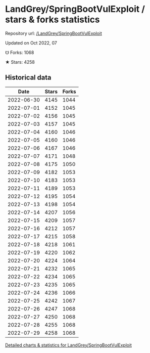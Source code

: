 # LandGrey/SpringBootVulExploit / stars & forks statistics

Repository url: [/LandGrey/SpringBootVulExploit](https://github.com/LandGrey/SpringBootVulExploit)

Updated on Oct 2022, 07

☋ Forks: 1068

★ Stars: 4258

## Historical data
| Date | Stars | Forks |
|------|-------|-------|
| 2022-06-30 | 4145 | 1044 | 
| 2022-07-01 | 4152 | 1045 | 
| 2022-07-02 | 4156 | 1045 | 
| 2022-07-03 | 4157 | 1045 | 
| 2022-07-04 | 4160 | 1046 | 
| 2022-07-05 | 4160 | 1046 | 
| 2022-07-06 | 4167 | 1046 | 
| 2022-07-07 | 4171 | 1048 | 
| 2022-07-08 | 4175 | 1050 | 
| 2022-07-09 | 4182 | 1053 | 
| 2022-07-10 | 4183 | 1053 | 
| 2022-07-11 | 4189 | 1053 | 
| 2022-07-12 | 4195 | 1054 | 
| 2022-07-13 | 4198 | 1054 | 
| 2022-07-14 | 4207 | 1056 | 
| 2022-07-15 | 4209 | 1057 | 
| 2022-07-16 | 4212 | 1057 | 
| 2022-07-17 | 4215 | 1058 | 
| 2022-07-18 | 4218 | 1061 | 
| 2022-07-19 | 4220 | 1062 | 
| 2022-07-20 | 4224 | 1064 | 
| 2022-07-21 | 4232 | 1065 | 
| 2022-07-22 | 4234 | 1065 | 
| 2022-07-23 | 4235 | 1065 | 
| 2022-07-24 | 4236 | 1066 | 
| 2022-07-25 | 4242 | 1067 | 
| 2022-07-26 | 4247 | 1068 | 
| 2022-07-27 | 4250 | 1068 | 
| 2022-07-28 | 4255 | 1068 | 
| 2022-07-29 | 4258 | 1068 | 


[Detailed charts & statistics for LandGrey/SpringBootVulExploit](https://reviewgithub.com/rep/LandGrey/SpringBootVulExploit)
